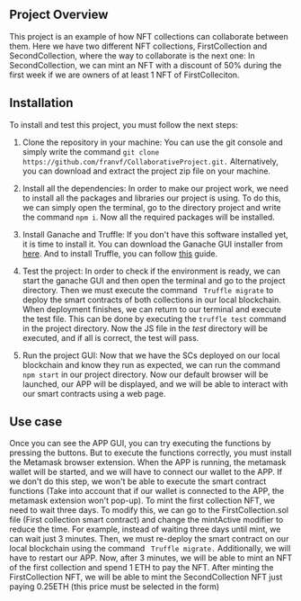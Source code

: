 ## Project Overview

This project is an example of how NFT collections can collaborate between them. Here we have two different NFT collections,
FirstCollection and SecondCollection, where the way to collaborate is the next one: In SecondCollection, we can mint an NFT 
with a discount of 50% during the first week if we are owners of at least 1 NFT of FirstColleciton. 

## Installation

To install and test this project, you must follow the next steps:

1. Clone the repository in your machine: You can use the git console and simply write the command `git clone https://github.com/franvf/CollaborativeProject.git.` Alternatively, you can download and extract the project zip file on your machine.

2. Install all the dependencies: In order to make our project work, we need to install all the packages and libraries our project is 
using. To do this, we can simply open the terminal, go to the directory project and write the command `npm i`. Now all the required packages 
will be installed. 

3. Install Ganache and Truffle: If you don't have this software installed yet, it is time to install it. You can download the Ganache GUI installer from [here](https://trufflesuite.com/ganache/). And to install Truffle, you can follow [this](https://trufflesuite.com/docs/truffle/how-to/install/) guide.

4. Test the project: In order to check if the environment is ready, we can start the ganache GUI and then open the terminal and go to the project directory. Then we must execute the command ` Truffle migrate` to deploy the smart contracts of both collections in our local blockchain. When deployment finishes, we can return to our terminal and execute the test file. This can be done by executing the `truffle test` command in the project directory. Now the JS file in the *test* directory will be executed, and if all is correct, the test will pass.

5. Run the project GUI: Now that we have the SCs deployed on our local blockchain and know they run as expected, we can run the command `npm start` in our project directory. Now our default browser will be launched, our APP will be displayed, and we will be able to interact with our smart contracts using a web page.

## Use case
Once you can see the APP GUI, you can try executing the functions by pressing the buttons. But to execute the functions correctly, you must install the Metamask browser extension. When the APP is running, the metamask wallet will be started, and we will have to connect our wallet to the APP. If we don't do this step, we won't be able to execute the smart contract functions (Take into account that if our wallet is connected to the APP, the metamask extension won't pop-up). 
To mint the first collection NFT, we need to wait three days. To modify this, we can go to the FirstCollection.sol file (First collection smart contract) and change the mintActive modifier to reduce the time. For example, instead of waiting three days until mint, we can wait just 3 minutes. Then, we must re-deploy the smart contract on our local blockchain using the command ` Truffle migrate.` Additionally, we will have to restart our APP. Now, after 3 minutes, we will be able to mint an NFT of the first collection and spend 1 ETH to pay the NFT. After minting the FirstCollection NFT, we will be able to mint the SecondCollection NFT just paying 0.25ETH (this price must be selected in the form) 